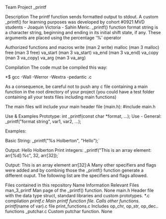 Team Project
_printf

Description
The printf function sends formatted output to stdout. A custom _printf() for learning purposes was developed by cohort #0921 MVD students - Joaquin Victoria - Sahin Meric.
_printf() function format string is a character string, beginning and ending in its initial shift state, if any. These arguments are placed using the percentage '%' operator

Authorized functions and macros
write (man 2 write) malloc (man 3 malloc) free (man 3 free) va_start (man 3 va_start) va_end (man 3 va_end) va_copy (man 3 va_copy) va_arg (man 3 va_arg)

Compilation
The code must be compiled this way:

*$ gcc -Wall -Werror -Wextra -pedantic .c

As a consequence, be careful not to push any c file containing a main function in the root directory of your project (you could have a test folder containing all your tests files including main functions)

The main files will include your main header file (main.h): #include main.h

Use & Examples
Prototype: int _printf(const char *format, ...); Use - General: _printf("format string", var1, var2, ...);

Examples:

Basic String: _printf("%s Holberton", "Hello");`

Output: Hello Holberton
Print integers: _printf("This is an array element: arr[%d]:%c", 32, arr[32]);`

Output: This is an array element arr[32]:A
Many other specifiers and flags were added and by combinig those the _printf() function generate a different ouput. The following list are the specifiers and flags allowed.

Files contained in this repository
Name			Information											Relevant Files
man_3_printf		Man page of the _printf() function.								None
main.h			Header file with the data type struct, standard libraries and custom prototypes.		*.c compilation
_printf.c		Main printf function file. Calls other functions.						printf_(name of var).c file
print_functions.c	Includes op_chr, op_str, op_dec.. functions
_putchar.c		Custom putchar function.									None
